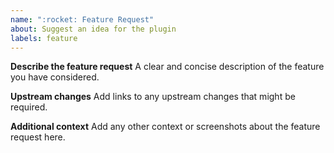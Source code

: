 ```yaml
---
name: ":rocket: Feature Request"
about: Suggest an idea for the plugin
labels: feature
---
```


<!--
For reporting issues containing NDA relevant information please use our [TraceTronic Support Center](https://support.tracetronic.com).
-->

**Describe the feature request**
A clear and concise description of the feature you have considered.

**Upstream changes**
Add links to any upstream changes that might be required.

**Additional context**
Add any other context or screenshots about the feature request here.
